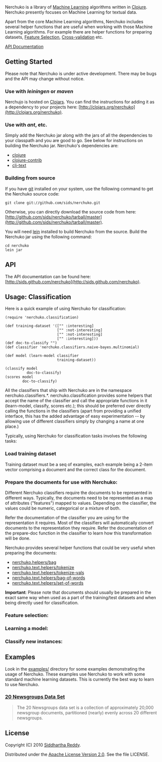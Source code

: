 Nerchuko is a library of [Machine
Learning](http://en.wikipedia.org/wiki/Machine_learning) algorithms
written in [Clojure](http://clojure.org). Nerchuko presently focuses
on Machine Learning for textual data.

Apart from the core Machine Learning algorithms, Nerchuko includes
several helper functions that are useful when working with those
Machine Learning algorithms. For example there are helper functions
for preparing datasets, [Feature
Selection](http://en.wikipedia.org/wiki/Feature_selection),
[Cross-validation](http://en.wikipedia.org/wiki/Cross-validation_%28statistics%29)
etc.

[API Documentation](http://sids.github.com/nerchuko)

## Getting Started

Please note that Nerchuko is under active development. There may be
bugs and the API may change without notice.

### Use with *leiningen* or *maven*
Nerchujo is hosted on [Clojars](http://clojars.org/). You can find the
instructions for adding it as a dependency to your projects here:
[http://clojars.org/nerchuko](http://clojars.org/nerchuko).

### Use with *ant*, etc.
Simply add the Nerchuko jar along with the jars of all the
dependencies to your classpath and you are good to go. See below for
instructions on building the Nerchuko jar. Nerchuko's dependencies
are:

* [clojure](http://github.com/richhickey/clojure/)
* [clojure-contrib](http://github.com/richhickey/clojure-contrib/)
* [clj-text](http://github.com/sids/clj-text)

### Building from source
If you have [git](http://git-scm.com/download) installed on your
system, use the following command to get the Nerchuko source code:

    git clone git://github.com/sids/nerchuko.git

Otherwise, you can directly download the source code from here:
[http://github.com/sids/nerchuko/tarball/master](http://github.com/sids/nerchuko/tarball/master).

You will need
[lein](http://zef.me/2470/building-clojure-projects-with-leiningen)
installed to build Nerchuko from the source. Build the Nerchuko jar
using the following command:

    cd nerchuko
    lein jar

## API

The API documentation can be found here:
[http://sids.github.com/nerchuko](http://sids.github.com/nerchuko).

## Usage: Classification

Here is a quick example of using Nerchuko for classification:

    (require 'nerchuko.classification)

    (def training-dataset '(["" :interesting]
                            ["" :not-interesting]
                            ["" :not-interesting]
                            ["" :interesting]))
    (def doc-to-classify "")
    (def classifier 'nerchuko.classifiers.naive-bayes.multinomial)

    (def model (learn-model classifier
                            training-dataset))

    (classify model
              doc-to-classify)
    (scores model
            doc-to-classify)

All the classifiers that ship with Nerchuko are in the namespace
nerchuko.classifiers.*. nerchuko.classification provides some helpers
that accept the name of the classifier and call the appropriate
functions in it (learn-model, classify, scores etc.); this should be
preferred over directly calling the functions in the classifiers
(apart from providing a unified interface, this has the added
advantage of easy experimentation -- by allowing use of different
classifiers simply by changing a name at one place.)

Typically, using Nerchuko for classification tasks involves the
following tasks:

### Load training dataset

Training dataset must be a seq of examples, each example being a
2-item vector comprising a document and the correct class for the
document.

### Prepare the documents for use with Nerchuko:

Different Nerchuko classifiers require the documents to be represented
in different ways. Typically, the documents need to be represented as
a map of attributes ("features") mapped to values. Depending on the
classifier, the values could be numeric, categorical or a mixture of
both.

Refer the documentation of the classifier you are using for the
representation it requires. Most of the classifiers will automatically
convert documents to the representation they require. Refer the
documentation of the prepare-doc function in the classifier to learn
how this transformation will be done.

Nerchuko provides several helper functions that could be very useful when
preparing the documents:

* [nerchuko.helpers/bag](http://sids.github.com/nerchuko/helpers-api.html#nerchuko.helpers/bag)
* [nerchuko.text.helpers/tokenize](http://sids.github.com/nerchuko/text.helpers-api.html#nerchuko.text.helpers/tokenize)
* [nerchuko.text.helpers/tokenize-vals](http://sids.github.com/nerchuko/text.helpers-api.html#nerchuko.text.helpers/tokenize-vals)
* [nerchuko.text.helpers/bag-of-words](http://sids.github.com/nerchuko/text.helpers-api.html#nerchuko.text.helpers/bag-of-words)
* [nerchuko.text.helpers/set-of-words](http://sids.github.com/nerchuko/text.helpers-api.html#nerchuko.text.helpers/bag-of-words)

**Important**: Please note that documents should usually be prepared
  in the exact same way when used as a part of the training/test
  datasets and when being directly used for classification.

### Feature selection:

### Learning a model:

### Classify new instances:

## Examples

Look in the
[examples/](http://github.com/sids/nerchuko/tree/master/src/nerchuko/examples/)
directory for some examples demonstrating the usage of Nerchuko. These
examples use Nerchuko to work with some standard machine learning
datasets. This is currently the best way to learn to use Nerchuko.

### [20 Newsgroups Data Set](http://people.csail.mit.edu/jrennie/20Newsgroups/)

> The 20 Newsgroups data set is a collection of approximately 20,000
> newsgroup documents, partitioned (nearly) evenly across 20 different
> newsgroups.



## License

Copyright (C) 2010 [Siddhartha Reddy](http://www.siddhartha-reddy.com/).

Distributed under the [Apache License Version
 2.0](http://www.apache.org/licenses/LICENSE-2.0). See the file LICENSE.
